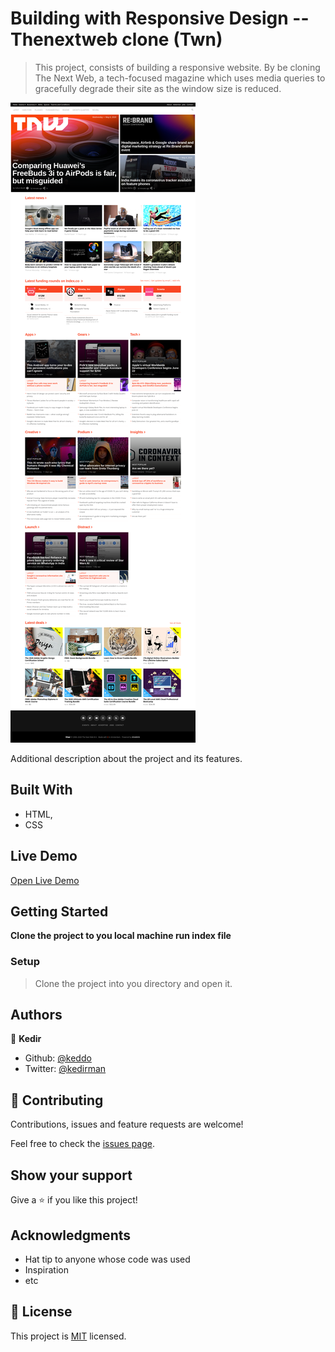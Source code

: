 # Building with Responsive Design -- Thenextweb clone (Twn) 

> This project, consists of building a responsive website. By be cloning The Next Web, a tech-focused magazine which uses media queries to gracefully degrade their site as the window size is reduced.

![screenshot](./app_screenshot.png)

Additional description about the project and its features.

## Built With

- HTML,
- CSS

## Live Demo

[Open Live Demo](https://rawcdn.githack.com/keddo/thenextweb-clone/1b43f4c88efbc35366107eed978058aac572e5cf/index.html)


## Getting Started

**Clone the project to you local machine run index file**

### Setup
> Clone the project into you directory and open it.


## Authors

👤 **Kedir**

- Github: [@keddo](https://github.com/keddo)
- Twitter: [@kedirman](https://twitter.com/kedirman)
## 🤝 Contributing

Contributions, issues and feature requests are welcome!

Feel free to check the [issues page](issues/).

## Show your support

Give a ⭐️ if you like this project!

## Acknowledgments

- Hat tip to anyone whose code was used
- Inspiration
- etc

## 📝 License

This project is [MIT](lic.url) licensed.
